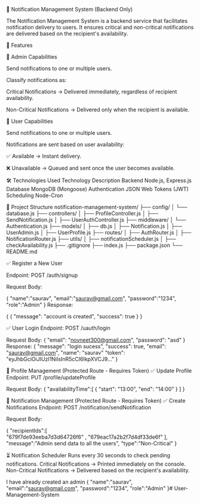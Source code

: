 📢 Notification Management System (Backend Only)

The Notification Management System is a backend service that facilitates notification delivery to users. It ensures critical and non-critical notifications are delivered based on the recipient's availability.

🚀 Features

🔹 Admin Capabilities

Send notifications to one or multiple users.

Classify notifications as:

Critical Notifications → Delivered immediately, regardless of recipient availability.

Non-Critical Notifications → Delivered only when the recipient is available.

🔹 User Capabilities

Send notifications to one or multiple users.

Notifications are sent based on user availability:

✅ Available → Instant delivery.

❌ Unavailable → Queued and sent once the user becomes available.



🛠 Technologies Used
Technology	Description
Backend	Node.js, Express.js
Database	MongoDB (Mongoose)
Authentication	JSON Web Tokens (JWT)
Scheduling	Node-Cron

📂 Project Structure
notification-management-system/
├── config/
│   └── database.js
├── controllers/
│   ├── ProfileController.js
│   ├── SendNotification.js
│   ├── UserAuthController.js
├── middleware/
│   └── Authentication.js
├── models/
│   ├── db.js
│   ├── Notification.js
│   ├── UserAdmin.js
│   ├── UserProfile.js
├── routes/
│   ├── AuthRouter.js
│   ├── NotificationRouter.js
├── utils/
│   ├── notificationScheduler.js
│   ├── checkAvailability.js
├── .gitignore
├── index.js
├── package.json
└── README.md


✅ Register a New User

Endpoint: POST /auth/signup

Request Body:

{ 
    "name":"saurav",
    "email":"saurav@gmail.com",
    "password":"1234",
    "role":"Admin"
}
Response:

{
  {
    "message": "account is created",
    "success": true
 }
}

✅ User Login
Endpoint: POST /uauth/login

Request Body:
{
  "email": "novneet300@gmail.com",
  "password": "asd"
}
Response:
{
   "message": "login sucess",
    "success": true,
    "email": "saurav@gmail.com",
    "name": "saurav"
  "token": "eyJhbGciOiJIUzI1NiIsInR5cCI6IkpXVCJ9..."
}

🔧 Profile Management (Protected Route - Requires Token)
✅ Update Profile
Endpoint: PUT /profile/updateProfile

Request Body:
{
      "availabilityTime":[
        {
           "start": "13:00", 
           "end": "14:00"
        }
    ]
}


📢 Notification Management (Protected Route - Requires Token)
✅ Create Notifications
Endpoint: POST /notification/sendNotification

Request Body:

{
  "recipientIds":[  
            "679f7de93eeba7d3d64726f6" ,
            "679eac17a2b2f7d4df33de6f"
    ],
    "message":"Admin send data to all the users",
    "type":"Non-Critical"
}

⏳ Notification Scheduler
Runs every 30 seconds to check pending notifications.
Critical Notifications → Printed immediately on the console.
Non-Critical Notifications → Delivered based on the recipient's availability.

I have already created an admin
{
  "name":"saurav",
    "email":"saurav@gmail.com",
    "password":"1234",
    "role":"Admin"
}#   U s e r - M a n a g e m e n t - S y s t e m 
 
 
